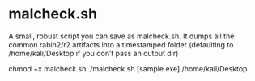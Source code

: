 # malcheck.sh
A small, robust script you can save as malcheck.sh. It dumps all the common rabin2/r2 artifacts into a timestamped folder (defaulting to /home/kali/Desktop if you don’t pass an output dir)


chmod +x malcheck.sh
./malcheck.sh [sample.exe] /home/kali/Desktop

